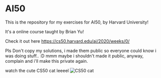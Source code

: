 # AI50
This is the repository for my exercises for AI50, by Harvard University!

It's a online course taught by Brian Yu!

Check it out here https://cs50.harvard.edu/ai/2020/weeks/0/

Pls Don't copy my solutions, i made them public so everyone could know i was doing stuff.. :D
mmm maybe i shouldn't made it public, anyway, complain and i'll make this private again.

watch the cute CS50 cat leeeel
![CS50 cat](https://yt3.ggpht.com/ytc/AKedOLTZloGQkLBOEhaQ7mR-DLvcslyP1bq4EIcIXPqNMA=s900-c-k-c0x00ffffff-no-rj)
